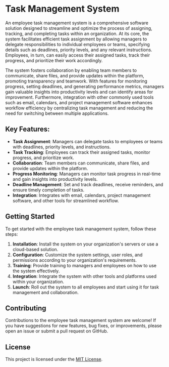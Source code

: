 # Task Management System

An employee task management system is a comprehensive software solution designed to streamline and optimize the process of assigning, tracking, and completing tasks within an organization. At its core, the system facilitates efficient task assignment by allowing managers to delegate responsibilities to individual employees or teams, specifying details such as deadlines, priority levels, and any relevant instructions. Employees, in turn, can easily access their assigned tasks, track their progress, and prioritize their work accordingly. 

The system fosters collaboration by enabling team members to communicate, share files, and provide updates within the platform, promoting transparency and teamwork. With features for monitoring progress, setting deadlines, and generating performance metrics, managers gain valuable insights into productivity levels and can identify areas for improvement. Furthermore, integration with other commonly used tools such as email, calendars, and project management software enhances workflow efficiency by centralizing task management and reducing the need for switching between multiple applications.

## Key Features:

- **Task Assignment**: Managers can delegate tasks to employees or teams with deadlines, priority levels, and instructions.
- **Task Tracking**: Employees can track their assigned tasks, monitor progress, and prioritize work.
- **Collaboration**: Team members can communicate, share files, and provide updates within the platform.
- **Progress Monitoring**: Managers can monitor task progress in real-time and gain insights into productivity levels.
- **Deadline Management**: Set and track deadlines, receive reminders, and ensure timely completion of tasks.
- **Integration**: Integrates with email, calendars, project management software, and other tools for streamlined workflow.

## Getting Started

To get started with the employee task management system, follow these steps:

1. **Installation**: Install the system on your organization's servers or use a cloud-based solution.
2. **Configuration**: Customize the system settings, user roles, and permissions according to your organization's requirements.
3. **Training**: Provide training to managers and employees on how to use the system effectively.
4. **Integration**: Integrate the system with other tools and platforms used within your organization.
5. **Launch**: Roll out the system to all employees and start using it for task management and collaboration.

## Contributing

Contributions to the employee task management system are welcome! If you have suggestions for new features, bug fixes, or improvements, please open an issue or submit a pull request on GitHub.

## License

This project is licensed under the [MIT License](LICENSE).

